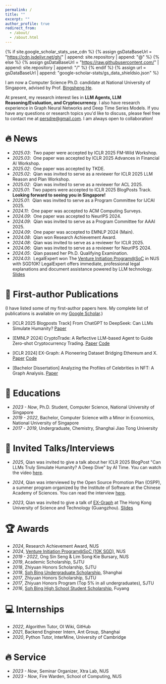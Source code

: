 ```yaml
---
permalink: /
title: ""
excerpt: ""
author_profile: true
redirect_from: 
  - /about/
  - /about.html
---
```


{% if site.google_scholar_stats_use_cdn %}
{% assign gsDataBaseUrl = "https://cdn.jsdelivr.net/gh/" | append: site.repository | append: "@" %}
{% else %}
{% assign gsDataBaseUrl = "https://raw.githubusercontent.com/" | append: site.repository | append: "/" %}
{% endif %}
{% assign url = gsDataBaseUrl | append: "google-scholar-stats/gs_data_shieldsio.json" %}

<span class='anchor' id='about-me'></span>

I am now a Computer Science Ph.D. candidate at National University of Singapore, advised by Prof. [Bingsheng He](https://www.comp.nus.edu.sg/~hebs/). 

At present, my research interest lies in **LLM Agents, LLM Reasoning/Evaluation, and Cryptocurrency**. I also have research experience in Graph Neural Networks and Deep Time Series Models. If you have any questions or research topics you'd like to discuss, please feel free to contact me at persdre@gmail.com. I am always open to collaboration! 

# 🔥 News
- *2025.03*: &nbsp;Two paper were accepted by ICLR 2025 FM-Wild Workshop.
- *2025.03*: &nbsp;One paper was accepted by ICLR 2025 Advances in Financial AI Workshop.
- *2025.02*: &nbsp;One paper was accepted by TKDE.
- *2025.02*: &nbsp;Qian was invited to serve as a reviewer for ICLR 2025 LLM Reason and Plan Workshop.
- *2025.02*: &nbsp;Qian was invited to serve as a reviewer for ACL 2025.
- *2025.01*: &nbsp;Two papers were accepted to ICLR 2025 BlogPosts Track. **Looking forward to seeing you in Singapore!**
- *2025.01*: &nbsp;Qian was invited to serve as a Program Committee for IJCAI 2025.
- *2024.11*: &nbsp;One paper was accepted to ACM Computing Surveys.
- *2024.09*: &nbsp;One paper was accepted to NeurIPS 2024.
- *2024.09*: &nbsp;Qian was invited to serve as a Program Committee for AAAI 2025.
- *2024.09*: &nbsp;One paper was accepted to EMNLP 2024 (Main).
- *2024.08*: &nbsp;Qian won Research Achievement Award.
- *2024.08*: &nbsp;Qian was invited to serve as a reviewer for ICLR 2025.
- *2024.06*: &nbsp;Qian was invited to serve as a reviewer for NeurIPS 2024.
- *2024.05*: &nbsp;Qian passed her Ph.D. Qualifying Examination.
- *2024.03*: &nbsp;LegalExpert won The [Venture Initiation Program@SoC](https://www.comp.nus.edu.sg/entrepreneurship/awards/iepsoc/) in NUS with SGD10K! LegalExpert offers immediate, professional legal explanations and document assistance powered by LLM technology. [Slides](https://docs.google.com/presentation/d/1VvXjADW5UZHEzk2tE8Y0o1gxQUuDNCb6/edit?usp=sharing&ouid=105468601115621673213&rtpof=true&sd=true)

# 📝 First-author Publications 

(I have listed some of my first-author papers here. My complete list of publications is available on my [Google Scholar](https://scholar.google.com/citations?user=KAGrBdoAAAAJ).)

- [ICLR 2025 Blogposts Track] From ChatGPT to DeepSeek: Can LLMs Simulate Humanity? [Paper](https://arxiv.org/pdf/2502.18210) 

- [EMNLP 2024] CryptoTrade: A Reflective LLM-based Agent to Guide Zero-shot Cryptocurrency Trading. [Paper](https://aclanthology.org/2024.emnlp-main.63.pdf) [Code](https://github.com/Xtra-Computing/CryptoTrade)

- [ICLR 2024] EX-Graph: A Pioneering Dataset Bridging Ethereum and X. [Paper](https://openreview.net/forum?id=juE0rWGCJW) [Code](https://github.com/Persdre/EX-Graph)

- [Bachelor Dissertation] Analyzing the Profiles of Celebrities in NFT: A Graph Analysis. [Paper](https://drive.google.com/file/d/1QKU7hlRi2CDLEx6TAjq4lw5-BlXSIdgd/view)

# 📖 Educations

- *2023 - Now*, Ph.D. Student, Computer Science, National University of Singapore
- *2019 - 2022*, Bachelor, Computer Science with a Minor in Economics, National University of Singapore
- *2017 - 2019*, Undergraduate, Chemistry, Shanghai Jiao Tong University

# 💬 Invited Talks/Interviews
- *2025*, Qian was invited to give a talk about her ICLR 2025 BlogPost "Can LLMs Truly Simulate Humanity? A Deep Dive" by AI Time. You can watch the video [here](https://www.bilibili.com/video/BV1JuRPYRECM/?share_source=copy_web&vd_source=cc8bcf9a00d3f9ba43eb256a2c7068bd).


- *2024*, Qian was interviewed by the Open Source Promotion Plan (OSPP), a summer program organized by the Institute of Software at the Chinese Academy of Sciences. You can read the interview [here](https://mp.weixin.qq.com/s/MWJtW-cB_wXkXHsOHy2m3Q).


- *2023*, Qian was invited to give a talk of [EX-Graph](https://arxiv.org/abs/2310.01015) at The Hong Kong University of Science and Technology (Guangzhou). [Slides](https://drive.google.com/file/d/1Iy7wUvbZ-Z-7dLvlEY0CupCVrPX5GbyL/view?usp=sharing)

# 🏆 Awards
- *2024*, Research Achievement Award, NUS
- *2024*, [Venture Initiation Program@SoC (10K SGD)](https://www.comp.nus.edu.sg/entrepreneurship/awards/iepsoc/), NUS
- *2019 - 2022*, Ong Sin Seng & Lim Song Kie Bursary, NUS
- *2019*, Academic Scholarship, SJTU
- *2018*, Zhiyuan Honors Scholarship, SJTU
- *2018*, [Soh Bing Undergraduate Scholarship](https://en.wikipedia.org/wiki/Shuping_Scholarship), Shanghai
- *2017*, Zhiyuan Honors Scholarship, SJTU
- *2017*, Zhiyuan Honors Program (Top 5% in all undergraduates), SJTU
- *2016*, [Soh Bing High School Student Scholarship](https://baike.baidu.com/item/%E5%8F%94%E8%98%8B%E5%A5%96%E5%AD%A6%E9%87%91/15518392), Fuyang

# 💻 Internships

- *2022*, Algorithm Tutor, OI Wiki, GitHub
- *2021*, Backend Engineer Intern, Ant Group, Shanghai
- *2020*, Python Tutor, InterMine, University of Cambridge

# 🔥 Service
- *2023 - Now*, Seminar Organizer, Xtra Lab, NUS
- *2023 - Now*, Fire Warden, School of Computing, NUS